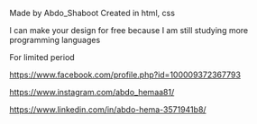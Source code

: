 Made by Abdo_Shaboot Created in html, css



I can make your design for free because I am still studying more programming languages




For limited period





https://www.facebook.com/profile.php?id=100009372367793




https://www.instagram.com/abdo_hemaa81/





https://www.linkedin.com/in/abdo-hema-3571941b8/

